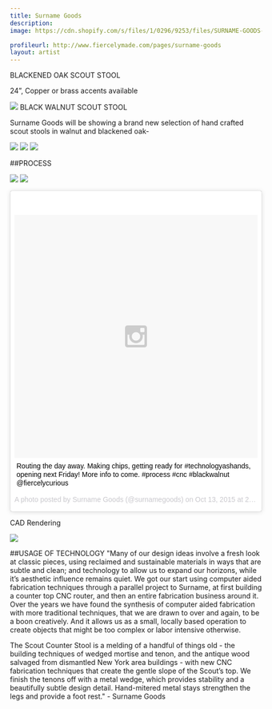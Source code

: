 ```yaml
---
title: Surname Goods
description: 
image: https://cdn.shopify.com/s/files/1/0296/9253/files/SURNAME-GOODS-BLACKENED-OAK-STOOL.jpg?631078632308718381

profileurl: http://www.fiercelymade.com/pages/surname-goods
layout: artist
---
```

BLACKENED OAK SCOUT STOOL

24”, Copper or brass accents available

![](https://cdn.shopify.com/s/files/1/0296/9253/files/SURNAME-GOODS-NewWalnut-STOOL-FULL.jpg?631078632308718381)
BLACK WALNUT SCOUT STOOL

Surname Goods will be showing a brand new selection of hand crafted scout stools in walnut and blackened oak-

![](https://cdn.shopify.com/s/files/1/0296/9253/files/SURNAME-GOODS-NewWalnut-STOOL-3.jpg?14598230006585105799)
![](https://cdn.shopify.com/s/files/1/0296/9253/files/SURNAME-GOODS-NewWalnut-STOOL.jpg?1491265492255751212)
![](https://cdn.shopify.com/s/files/1/0296/9253/files/SURNAME-GOODS-NewWalnut-STOOL-2.jpg?1491265492255751212)

##PROCESS

![](https://cdn.shopify.com/s/files/1/0296/9253/files/SURNAME-GOODS-MACHINERY.jpg?13511963294580445596)
![](https://cdn.shopify.com/s/files/1/0296/9253/files/SURNAME-GOODS-STOOL-CUT.jpg?13511963294580445596)
<blockquote class="instagram-media" data-instgrm-captioned data-instgrm-version="5" style=" background:#FFF; border:0; border-radius:3px; box-shadow:0 0 1px 0 rgba(0,0,0,0.5),0 1px 10px 0 rgba(0,0,0,0.15); margin: 1px; max-width:658px; padding:0; width:99.375%; width:-webkit-calc(100% - 2px); width:calc(100% - 2px);"><div style="padding:8px;"> <div style=" background:#F8F8F8; line-height:0; margin-top:40px; padding:50.0% 0; text-align:center; width:100%;"> <div style=" background:url(data:image/png;base64,iVBORw0KGgoAAAANSUhEUgAAACwAAAAsCAMAAAApWqozAAAAGFBMVEUiIiI9PT0eHh4gIB4hIBkcHBwcHBwcHBydr+JQAAAACHRSTlMABA4YHyQsM5jtaMwAAADfSURBVDjL7ZVBEgMhCAQBAf//42xcNbpAqakcM0ftUmFAAIBE81IqBJdS3lS6zs3bIpB9WED3YYXFPmHRfT8sgyrCP1x8uEUxLMzNWElFOYCV6mHWWwMzdPEKHlhLw7NWJqkHc4uIZphavDzA2JPzUDsBZziNae2S6owH8xPmX8G7zzgKEOPUoYHvGz1TBCxMkd3kwNVbU0gKHkx+iZILf77IofhrY1nYFnB/lQPb79drWOyJVa/DAvg9B/rLB4cC+Nqgdz/TvBbBnr6GBReqn/nRmDgaQEej7WhonozjF+Y2I/fZou/qAAAAAElFTkSuQmCC); display:block; height:44px; margin:0 auto -44px; position:relative; top:-22px; width:44px;"></div></div> <p style=" margin:8px 0 0 0; padding:0 4px;"> <a href="https://instagram.com/p/8ys78hm-5I/" style=" color:#000; font-family:Arial,sans-serif; font-size:14px; font-style:normal; font-weight:normal; line-height:17px; text-decoration:none; word-wrap:break-word;" target="_blank">Routing the day away. Making chips, getting ready for #technologyashands, opening next Friday! More info to come. #process #cnc #blackwalnut @fiercelycurious</a></p> <p style=" color:#c9c8cd; font-family:Arial,sans-serif; font-size:14px; line-height:17px; margin-bottom:0; margin-top:8px; overflow:hidden; padding:8px 0 7px; text-align:center; text-overflow:ellipsis; white-space:nowrap;">A photo posted by Surname Goods (@surnamegoods) on <time style=" font-family:Arial,sans-serif; font-size:14px; line-height:17px;" datetime="2015-10-13T21:05:21+00:00">Oct 13, 2015 at 2:05pm PDT</time></p></div></blockquote>
<script async defer src="//platform.instagram.com/en_US/embeds.js"></script>

CAD Rendering

![](https://cdn.shopify.com/s/files/1/0296/9253/files/SURNAME-GOODS-SCOUT-STOOL-PLAN-INV.jpg?13511963294580445596)

##USAGE OF TECHNOLOGY
"Many of our design ideas involve a fresh look at classic pieces, using reclaimed and sustainable materials in ways that are subtle and clean; and technology to allow us to expand our horizons, while it’s aesthetic influence remains quiet. We got our start using computer aided fabrication techniques through a parallel project to Surname, at first building a counter top CNC router, and then an entire fabrication business around it. Over the years we have found the synthesis of computer aided fabrication with more traditional techniques, that we are drawn to over and again, to be a boon creatively. And it allows us as a small, locally based operation to create objects that might be too complex or labor intensive otherwise. 

The Scout Counter Stool is a melding of a handful of things old - the building techniques of wedged mortise and tenon, and the antique wood salvaged from dismantled New York area buildings - with new CNC fabrication techniques that create the gentle slope of the Scout’s top. We finish the tenons off with a metal wedge, which provides stability and a beautifully subtle design detail. Hand-mitered metal stays strengthen the legs and provide a foot rest." - Surname Goods
